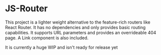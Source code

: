 # JS-Router 
This project is a lighter weight alternative to the feature-rich routers like React Router. It has no dependencies and only provides basic routing capabilities. It supports URL parameters and provides an overrideable 404 page. A Link component is also included. 

It is currently a huge WIP and isn't ready for release yet
